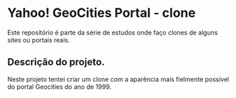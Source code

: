 # Yahoo! GeoCities Portal - clone
Este repositório é parte da série de estudos onde faço clones de alguns sites ou portais reais.

<h2>Descrição do projeto.</h2>
Neste projeto tentei criar um clone com a aparência mais fielmente possível do portal Geocities do ano de 1999.
